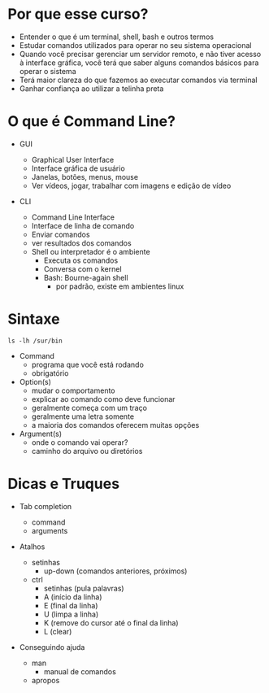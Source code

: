 # Por que esse curso?

* Entender o que é um terminal, shell, bash e outros termos
* Estudar comandos utilizados para operar no seu sistema operacional
* Quando você precisar gerenciar um servidor remoto, e não tiver acesso à interface gráfica, você terá que saber alguns comandos básicos para operar o sistema
* Terá maior clareza do que fazemos ao executar comandos via terminal
* Ganhar confiança ao utilizar a telinha preta



# O que é Command Line?

* GUI
  * Graphical User Interface
  * Interface gráfica de usuário
  * Janelas, botões, menus, mouse
  * Ver vídeos, jogar, trabalhar com imagens e edição de vídeo

* CLI
  * Command Line Interface
  * Interface de linha de comando
  * Enviar comandos
  * ver resultados dos comandos
  * Shell ou interpretador é o ambiente
    * Executa os comandos
    * Conversa com o kernel
    * Bash: Bourne-again shell
      * por padrão, existe em ambientes linux

# Sintaxe

    ls -lh /sur/bin

* Command
  * programa que você está rodando
  * obrigatório
* Option(s)
  * mudar o comportamento
  * explicar ao comando como deve funcionar
  * geralmente começa com um traço
  * geralmente uma letra somente
  * a maioria dos comandos oferecem muitas opções
* Argument(s)
  * onde o comando vai operar?
  * caminho do arquivo ou diretórios



# Dicas e Truques

* Tab completion
  * command
  * arguments

* Atalhos
  * setinhas
    * up-down (comandos anteriores, próximos)
  * ctrl
    * setinhas (pula palavras)
    * A (início da linha)
    * E (final da linha)
    * U (limpa a linha)
    * K (remove do cursor até o final da linha)
    * L (clear)

* Conseguindo ajuda
  * man
    * manual de comandos
  * apropos